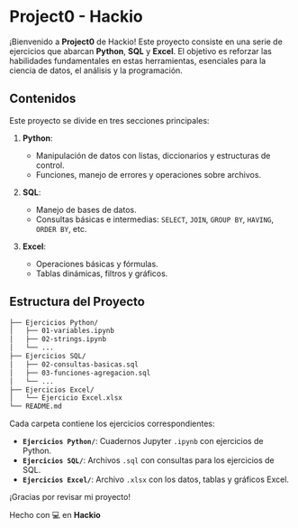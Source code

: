 # Project0 - Hackio

¡Bienvenido a **Project0** de Hackio! Este proyecto consiste en una serie de ejercicios que abarcan **Python**, **SQL** y **Excel**. El objetivo es reforzar las habilidades fundamentales en estas herramientas, esenciales para la ciencia de datos, el análisis y la programación.

## Contenidos

Este proyecto se divide en tres secciones principales:

1. **Python**:
   - Manipulación de datos con listas, diccionarios y estructuras de control.
   - Funciones, manejo de errores y operaciones sobre archivos.

2. **SQL**:
   - Manejo de bases de datos.
   - Consultas básicas e intermedias: `SELECT`, `JOIN`, `GROUP BY`, `HAVING`, `ORDER BY`, etc.

3. **Excel**:
   - Operaciones básicas y fórmulas.
   - Tablas dinámicas, filtros y gráficos.

## Estructura del Proyecto

```bash
├── Ejercicios Python/
│   ├── 01-variables.ipynb
│   ├── 02-strings.ipynb
│   └── ...
├── Ejercicios SQL/
│   ├── 02-consultas-basicas.sql
│   ├── 03-funciones-agregacion.sql
│   └── ...
├── Ejercicios Excel/
│   └── Ejercicio Excel.xlsx
└── README.md
```

Cada carpeta contiene los ejercicios correspondientes:

- **`Ejercicios Python/`**: Cuadernos Jupyter `.ipynb` con ejercicios de Python.
- **`Ejercicios SQL/`**: Archivos `.sql` con consultas para los ejercicios de SQL.
- **`Ejercicios Excel/`**: Archivo `.xlsx` con los datos, tablas y gráficos Excel.

¡Gracias por revisar mi proyecto!

Hecho con 💻 en **Hackio**